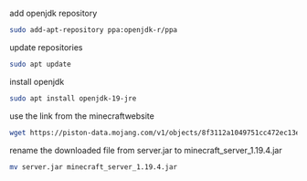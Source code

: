 add openjdk repository
```bash
sudo add-apt-repository ppa:openjdk-r/ppa
```

update repositories
```bash
sudo apt update
```

install openjdk
```bash
sudo apt install openjdk-19-jre
```

use the link from the minecraftwebsite
```bash
wget https://piston-data.mojang.com/v1/objects/8f3112a1049751cc472ec13e397eade5336ca7ae/server.jar
```

rename the downloaded file from server.jar to minecraft_server_1.19.4.jar
```bash
mv server.jar minecraft_server_1.19.4.jar
```

